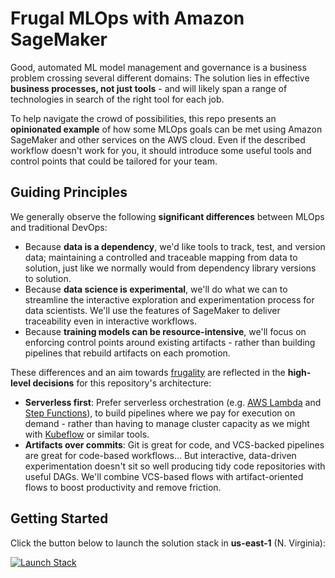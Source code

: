 # Frugal MLOps with Amazon SageMaker

Good, automated ML model management and governance is a business problem crossing several different domains: The solution lies in effective **business processes, not just tools** - and will likely span a range of technologies in search of the right tool for each job.

To help navigate the crowd of possibilities, this repo presents an **opinionated example** of how some MLOps goals can be met using Amazon SageMaker and other services on the AWS cloud. Even if the described workflow doesn't work for you, it should introduce some useful tools and control points that could be tailored for your team.


## Guiding Principles

We generally observe the following **significant differences** between MLOps and traditional DevOps:

- Because **data is a dependency**, we'd like tools to track, test, and version data; maintaining a controlled and traceable mapping from data to solution, just like we normally would from dependency library versions to solution.
- Because **data science is experimental**, we'll do what we can to streamline the interactive exploration and experimentation process for data scientists. We'll use the features of SageMaker to deliver traceability even in interactive workflows.
- Because **training models can be resource-intensive**, we'll focus on enforcing control points around existing artifacts - rather than building pipelines that rebuild artifacts on each promotion.

These differences and an aim towards [frugality](https://en.wiktionary.org/wiki/frugality) are reflected in the **high-level decisions** for this repository's architecture:

- **Serverless first**: Prefer serverless orchestration (e.g. [AWS Lambda](https://aws.amazon.com/lambda/) and [Step Functions](https://aws.amazon.com/step-functions/)), to build pipelines where we pay for execution on demand - rather than having to manage cluster capacity as we might with [Kubeflow](https://www.kubeflow.org/) or similar tools.
- **Artifacts over commits**: Git is great for code, and VCS-backed pipelines are great for code-based workflows... But interactive, data-driven experimentation doesn't sit so well producing tidy code repositories with useful DAGs. We'll combine VCS-based flows with artifact-oriented flows to boost productivity and remove friction.

## Getting Started

Click the button below to launch the solution stack in **us-east-1** (N. Virginia):

[![Launch Stack](https://s3.amazonaws.com/cloudformation-examples/cloudformation-launch-stack.png)](https://us-east-1.console.aws.amazon.com/cloudformation/home#/stacks/new?stackName=mlops&templateURL=https://public-lunar-lander-apac-us-east-1.s3.amazonaws.com/package.yaml)
